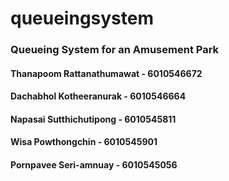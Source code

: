 # queueingsystem

### Queueing System for an Amusement Park

#### Thanapoom Rattanathumawat - 6010546672
#### Dachabhol Kotheeranurak   - 6010546664
#### Napasai Sutthichutipong   - 6010545811
#### Wisa Powthongchin         - 6010545901
#### Pornpavee Seri-amnuay     - 6010545056
